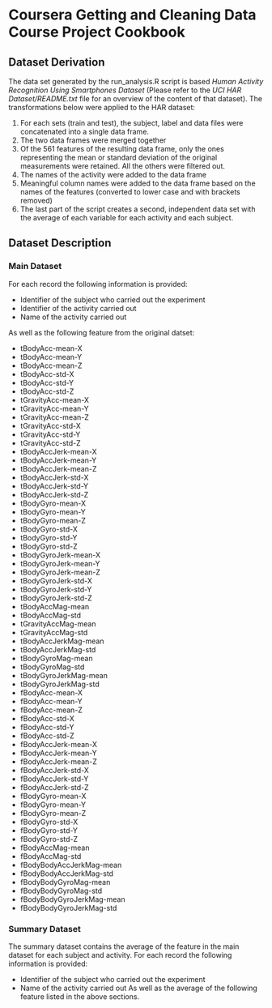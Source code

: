 Coursera Getting and Cleaning Data Course Project Cookbook
==========================================================

Dataset Derivation
------------------

The data set generated by the run_analysis.R script is based *Human Activity Recognition Using Smartphones Dataset* (Please refer to the *UCI HAR Dataset/README.txt* file for an overview of the content of that dataset). The transformations below were applied to the HAR dataset:

1. For each sets (train and test), the subject, label and data files were concatenated into a single data frame.
2. The two data frames were merged together
3. Of the 561 features of the resulting data frame, only the ones representing the mean or standard deviation of the original measurements were retained. All the others were filtered out.
4. The names of the activity were added to the data frame
5. Meaningful column names were added to the data frame based on the names of the features (converted to lower case and with brackets removed)
6. The last part of the script creates a second, independent data set with the average of each variable for each activity and each subject.

Dataset Description
-------------------

### Main Dataset
For each record the following information is provided:

- Identifier of the subject who carried out the experiment
- Identifier of the activity carried out
- Name of the activity carried out

As well as the following feature from the original datset:

- tBodyAcc-mean-X
- tBodyAcc-mean-Y
- tBodyAcc-mean-Z
- tBodyAcc-std-X
- tBodyAcc-std-Y
- tBodyAcc-std-Z
- tGravityAcc-mean-X
- tGravityAcc-mean-Y
- tGravityAcc-mean-Z
- tGravityAcc-std-X
- tGravityAcc-std-Y
- tGravityAcc-std-Z
- tBodyAccJerk-mean-X
- tBodyAccJerk-mean-Y
- tBodyAccJerk-mean-Z
- tBodyAccJerk-std-X
- tBodyAccJerk-std-Y
- tBodyAccJerk-std-Z
- tBodyGyro-mean-X
- tBodyGyro-mean-Y
- tBodyGyro-mean-Z
- tBodyGyro-std-X
- tBodyGyro-std-Y
- tBodyGyro-std-Z
- tBodyGyroJerk-mean-X
- tBodyGyroJerk-mean-Y
- tBodyGyroJerk-mean-Z
- tBodyGyroJerk-std-X
- tBodyGyroJerk-std-Y
- tBodyGyroJerk-std-Z
- tBodyAccMag-mean
- tBodyAccMag-std
- tGravityAccMag-mean
- tGravityAccMag-std
- tBodyAccJerkMag-mean
- tBodyAccJerkMag-std
- tBodyGyroMag-mean
- tBodyGyroMag-std
- tBodyGyroJerkMag-mean
- tBodyGyroJerkMag-std
- fBodyAcc-mean-X
- fBodyAcc-mean-Y
- fBodyAcc-mean-Z
- fBodyAcc-std-X
- fBodyAcc-std-Y
- fBodyAcc-std-Z
- fBodyAccJerk-mean-X
- fBodyAccJerk-mean-Y
- fBodyAccJerk-mean-Z
- fBodyAccJerk-std-X
- fBodyAccJerk-std-Y
- fBodyAccJerk-std-Z
- fBodyGyro-mean-X
- fBodyGyro-mean-Y
- fBodyGyro-mean-Z
- fBodyGyro-std-X
- fBodyGyro-std-Y
- fBodyGyro-std-Z
- fBodyAccMag-mean
- fBodyAccMag-std
- fBodyBodyAccJerkMag-mean
- fBodyBodyAccJerkMag-std
- fBodyBodyGyroMag-mean
- fBodyBodyGyroMag-std
- fBodyBodyGyroJerkMag-mean
- fBodyBodyGyroJerkMag-std

### Summary Dataset
The summary dataset contains the average of the feature in the main dataset for each subject and activity. For each record the following information is provided:

- Identifier of the subject who carried out the experiment
- Name of the activity carried out
As well as the average of the following feature listed in the above sections.